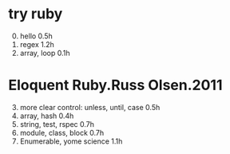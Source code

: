 # try ruby

0. hello 0.5h
1. regex 1.2h
2. array, loop 0.1h

# Eloquent Ruby.Russ Olsen.2011

3. more clear control: unless, until, case 0.5h
4. array, hash 0.4h
5. string, test, rspec 0.7h
6. module, class, block 0.7h
7. Enumerable, yome science 1.1h